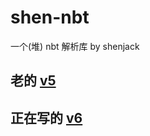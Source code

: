 # shen-nbt

一个(堆) nbt 解析库 by shenjack

## 老的 [v5](./shen-nbt5/README.md)

## 正在写的 [v6](./shen-nbt6/README.md)
